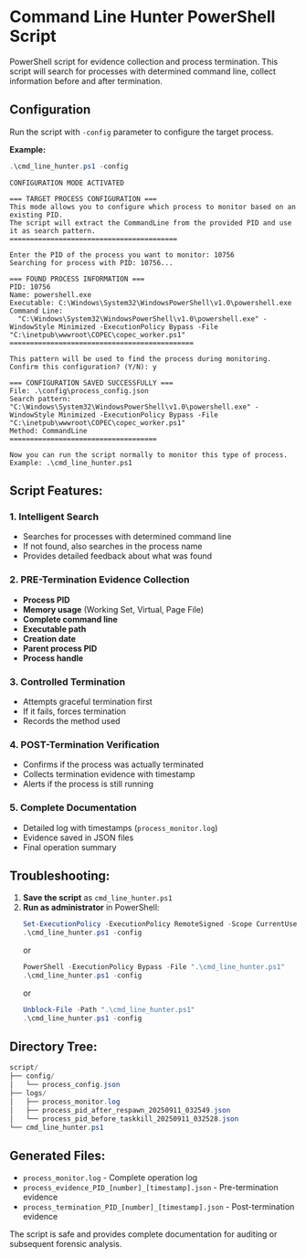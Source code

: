 # Command Line Hunter PowerShell Script

PowerShell script for evidence collection and process termination. This script will search for processes with determined command line, collect information before and after termination.

## Configuration

Run the script with `-config` parameter to configure the target process.

**Example:** 
```powershell
.\cmd_line_hunter.ps1 -config
```
```shell-session
CONFIGURATION MODE ACTIVATED

=== TARGET PROCESS CONFIGURATION ===
This mode allows you to configure which process to monitor based on an existing PID.
The script will extract the CommandLine from the provided PID and use it as search pattern.
=========================================

Enter the PID of the process you want to monitor: 10756
Searching for process with PID: 10756...

=== FOUND PROCESS INFORMATION ===
PID: 10756
Name: powershell.exe
Executable: C:\Windows\System32\WindowsPowerShell\v1.0\powershell.exe
Command Line:
  "C:\Windows\System32\WindowsPowerShell\v1.0\powershell.exe" -WindowStyle Minimized -ExecutionPolicy Bypass -File "C:\inetpub\wwwroot\COPEC\copec_worker.ps1"
=============================================

This pattern will be used to find the process during monitoring.
Confirm this configuration? (Y/N): y

=== CONFIGURATION SAVED SUCCESSFULLY ===
File: .\config\process_config.json
Search pattern: "C:\Windows\System32\WindowsPowerShell\v1.0\powershell.exe" -WindowStyle Minimized -ExecutionPolicy Bypass -File "C:\inetpub\wwwroot\COPEC\copec_worker.ps1"
Method: CommandLine
====================================

Now you can run the script normally to monitor this type of process.
Example: .\cmd_line_hunter.ps1

```



## **Script Features:**

### **1. Intelligent Search**
- Searches for processes with determined command line
- If not found, also searches in the process name
- Provides detailed feedback about what was found

### **2. PRE-Termination Evidence Collection**
- **Process PID**
- **Memory usage** (Working Set, Virtual, Page File)
- **Complete command line**
- **Executable path**
- **Creation date**
- **Parent process PID**
- **Process handle**

### **3. Controlled Termination**
- Attempts graceful termination first
- If it fails, forces termination
- Records the method used

### **4. POST-Termination Verification**
- Confirms if the process was actually terminated
- Collects termination evidence with timestamp
- Alerts if the process is still running

### **5. Complete Documentation**
- Detailed log with timestamps (`process_monitor.log`)
- Evidence saved in JSON files
- Final operation summary

## **Troubleshooting:**

1. **Save the script** as `cmd_line_hunter.ps1`
2. **Run as administrator** in PowerShell:
   ```powershell
   Set-ExecutionPolicy -ExecutionPolicy RemoteSigned -Scope CurrentUser
   .\cmd_line_hunter.ps1 -config
   ```
   or
   ```powershell
   PowerShell -ExecutionPolicy Bypass -File ".\cmd_line_hunter.ps1"
   .\cmd_line_hunter.ps1 -config
   ```
   or
   ```powershell
   Unblock-File -Path ".\cmd_line_hunter.ps1"
   .\cmd_line_hunter.ps1 -config
   ```
## **Directory Tree:**
```powershell
script/
├── config/
│   └── process_config.json
├── logs/
│   ├── process_monitor.log
│   ├── process_pid_after_respawn_20250911_032549.json
│   └── process_pid_before_taskkill_20250911_032528.json
└── cmd_line_hunter.ps1
```

## **Generated Files:**
- `process_monitor.log` - Complete operation log
- `process_evidence_PID_[number]_[timestamp].json` - Pre-termination evidence
- `process_termination_PID_[number]_[timestamp].json` - Post-termination evidence

The script is safe and provides complete documentation for auditing or subsequent forensic analysis.
